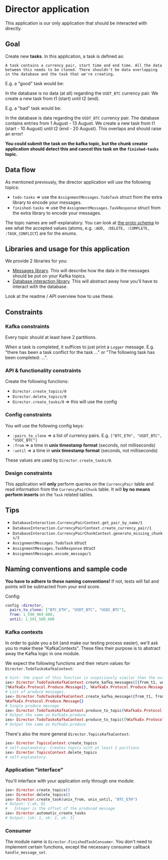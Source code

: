 # Director application

This application is our only application that should be interacted with directly.

## Goal

Create new __tasks__. In this application, a task is defined as:

```text
A task contains a currency pair, start time and end time. All the data between this needs to be cloned. There shouldn't be data overlapping in the database and the task that we're creating.
```

E.g. a "good" task would be:

In the database is no data (at all) regarding the `USDT_BTC` currency pair. We create a new task from t1 (start) until t2 (end).

E.g. a "bad" task would be:

In the database is data regarding the `USDT_BTC` currency pair. The database contains entries from 1 August - 13 August. We create a new task from t1 (start - 10 August) until t2 (end - 20 August). This overlaps and should raise an error!

__You could submit the task on the kafka topic, but the chunk creator application should detect this and cancel this task on the `finished-tasks` topic.__

## Data flow

As mentioned previously, the director application will use the following topics:

* `todo-tasks` => use the `AssignmentMessages.TodoTask` struct from the extra library to encode your messages.
* `finished-tasks` => use the `AssignmentMessages.TaskResponse` struct from the extra library to encode your messages.

The topic names are self-explanatory. You can look at [the proto schema](https://github.com/distributed-applications-2021/assignment-messages/blob/main/protobuf_schemas.proto) to see what the accepted values (atoms, e.g. `:ADD, :DELETE, :COMPLETE, :TASK_CONFLICT`) are for the enums.

## Libraries and usage for this application

We provide 2 libraries for you:

* [Messages library](https://github.com/distributed-applications-2021/assignment-messages). This will describe how the data in the messages should be put on your Kafka topics.
* [Database interaction library](https://github.com/distributed-applications-2021/assignment-database-interaction). This will abstract away how you'll have to interact with the database.

Look at the readme / API overview how to use these.

## Constraints

### Kafka constraints

Every topic should at least have 2 partitions.

When a task is completed, it suffices to just print a `Logger` message. E.g. "there has been a task conflict for the task ..." or "The following task has been completed: ...".

### API & functionality constraints

Create the following functions:

* `Director.create_topics/0`
* `Director.delete_topics/0`
* `Director.create_tasks/0` => this will use the config

### Config constraints

You will use the following config keys:

* `:pairs_to_clone` => a list of currency pairs. E.g. `["BTC_ETH", "USDT_BTC", "USDC_BTC"]`
* `:from` => a time in __unix timestamp format__ (seconds, not milliseconds)
* `:until` => a time in __unix timestamp format__ (seconds, not milliseconds)

These values are used by `Director.create_tasks/0`.

### Design constraints

This application will __only__ perform queries on the `CurrencyPair` table and read information from the `CurrencyPairChunk` table. It will __by no means perform inserts__ on the `Task` related tables.

## Tips

* `DatabaseInteraction.CurrencyPairContext.get_pair_by_name/1`
* `DatabaseInteraction.CurrencyPairContext.create_currency_pair/1`
* `DatabaseInteraction.CurrencyPairChunkContext.generate_missing_chunks/3`
* `AssignmentMessages.TodoTask` struct
* `AssignmentMessages.TaskResponse` struct
* `AssignmentMessages.encode_message/1`

## Naming conventions and sample code

__You have to adhere to these naming conventions!__ If not, tests will fail and points will be subtracted from your end score.

Config:

```elixir
config :director,
  pairs_to_clone: ["BTC_ETH", "USDT_BTC", "USDC_BTC"],
  from: 1_590_969_600,
  until: 1_591_500_000
```

### Kafka contexts

In order to guide you a bit (and make our testing process easier), we'll ask you to make these "KafkaContexts". These files their purpose is to abstract away the Kafka logic in one module.

We expect the following functions and their return values for `Director.TodoTasksKafkaContext`:

```elixir
# hint: the input of this function is suspiciously similar than the output of CurrencyPairChunkContext.generate_missing_chunks/3
iex> Director.TodoTasksKafkaContext.create_kafka_messages([{from_t1, until_t2}, {from_t3, until_t4}], "BTC_ETH")
[%KafkaEx.Protocol.Produce.Message{}, %KafkaEx.Protocol.Produce.Message{}, ...]
# List of produce messages.
iex> Director.TodoTasksKafkaContext.create_kafka_message({from_t1, from_t2}, "BTC_ETH")
%KafkaEx.Protocol.Produce.Message{}
# Single produce message
iex> Director.TodoTasksKafkaContext.produce_to_topic(%KafkaEx.Protocol.Produce.Message{ ... })
# Output the same as KafkaEx.produce
iex> Director.TodoTasksKafkaContext.produce_to_topic([%KafkaEx.Protocol.Produce.Message{ ... }, ...])
# Output the same as KafkaEx.produce
```

There's also the more general `Director.TopicsKafkaContext`:

```elixir
iex> Director.TopicsContext.create_topics
# self-explanatory. Creates topics with at least 2 paritions
iex> Director.TopicsContext.delete_topics
# self-explanatory.
```

### Application "interface"

You'll interface with your application only through one module:

```elixir
iex> Director.create_topics()
iex> Director.delete_topics()
iex> Director.create_task(unix_from, unix_until, "BTC_ETH")
# Output: {:ok, 0}
#   Integer is the offset of the produced message
iex> Director.automatic_create_tasks
# Output: [ok: 1, ok: 2, ok: 3]
```

### Consumer

The module name is `Director.FinishedTaskConsumer`. You don't need to implement certain functions, except the necessary consumer callback `handle_message_set`.
